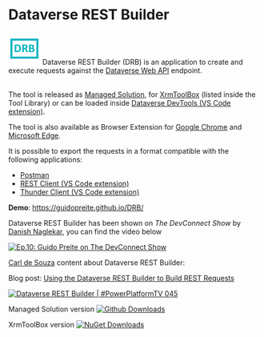 # Dataverse REST Builder
<img src="https://raw.githubusercontent.com/GuidoPreite/DRB/main/img/drb_icon.png" alt="Dataverse REST Builder" />
Dataverse REST Builder (DRB) is an application to create and execute requests against the <a target="_blank" href="https://docs.microsoft.com/en-us/powerapps/developer/data-platform/webapi/overview">Dataverse Web API</a> endpoint.<br/><br/>

The tool is released as <a target="_blank" href="https://github.com/GuidoPreite/DRB/releases">Managed Solution</a>, for <a target="_blank" href="https://www.xrmtoolbox.com">XrmToolBox</a> (listed inside the Tool Library) or can be loaded inside <a target="_blank" href="https://marketplace.visualstudio.com/items?itemName=danish-naglekar.dataverse-devtools">Dataverse DevTools (VS Code extension)</a>.

The tool is also available as Browser Extension for <a target="_blank" href="https://chrome.google.com/webstore/detail/dataverse-rest-builder/ioajdaokkkgjehbpiogakecdifaeaeho">Google Chrome</a> and <a target="_blank" href="https://microsoftedge.microsoft.com/addons/detail/dataverse-rest-builder/bhdflihadhbkejonmncjabmionmbhahg">Microsoft Edge</a>.

It is possible to export the requests in a format compatible with the following applications:
- <a target="_blank" href="https://www.postman.com/">Postman</a>
- <a target="_blank" href="https://marketplace.visualstudio.com/items?itemName=humao.rest-client">REST Client (VS Code extension)</a>
- <a target="_blank" href="https://www.thunderclient.com/">Thunder Client (VS Code extension)</a>

**Demo**: <a target="_blank" href="https://guidopreite.github.io/DRB/">https://guidopreite.github.io/DRB/</a>

Dataverse REST Builder has been shown on _The DevConnect Show_ by <a target="_blank" href="https://powermaverick.dev">Danish Naglekar</a>, you can find the video below

[![Ep.10: Guido Preite on The DevConnect Show](https://img.youtube.com/vi/VYtWd5QDQq8/0.jpg)](https://www.youtube.com/watch?v=VYtWd5QDQq8)

<a target="_blank" href="https://carldesouza.com">Carl de Souza</a> content about Dataverse REST Builder:

Blog post: <a target="_blank" href="https://carldesouza.com/using-the-dataverse-rest-builder-to-build-rest-requests/">Using the Dataverse REST Builder to Build REST Requests</a>

[![Dataverse REST Builder | #PowerPlatformTV 045](https://img.youtube.com/vi/xrNrhyHRYR8/0.jpg)](https://www.youtube.com/watch?v=xrNrhyHRYR8)

Managed Solution version [![Github Downloads](https://img.shields.io/github/downloads/GuidoPreite/DRB/total.svg)](https://github.com/GuidoPreite/DRB/releases)

XrmToolBox version [![NuGet Downloads](https://img.shields.io/nuget/dt/GuidoPreite.DRB.svg)](https://www.xrmtoolbox.com/plugins/GuidoPreite.DRB/)
